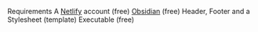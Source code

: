
Requirements
	A [Netlify](netlify.com) account (free)
	[Obsidian](https://obsidian.md/) (free)
	Header, Footer and a Stylesheet (template)
	Executable (free)